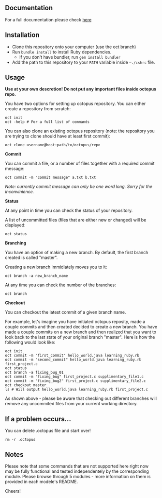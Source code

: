 ## Documentation
For a full documentation please check [here](https://docs.google.com/document/d/15nhO8Gd22VIENqxUBeEXDIvDkKBUW-H59sufeJj0I3w/edit?usp=sharing)

## Installation
- Clone this repository onto your computer (use the oct branch)
- Run `bundle install` to install Ruby dependencies.
  - If you don't have bundler, run `gem install bundler`
- Add the path to this repository to your `PATH` variable inside `~./cshrc` file.
  
## Usage

**Use at your own descretion! Do not put any important files inside octopus repo.** 

You have two options for setting up octopus repository.
You can either create a repository from scratch:
  ```
  oct init
  oct -help # For a full list of commands
  ```
  
You can also clone an existing octopus repository (note: the repository you are trying to clone should have at least first commit):
  ```
  oct clone username@host:path/to/octopus/repo
  ```
  
**Commit**

You can commit a file, or a number of files together with a required commit message:
  ```
  oct commit -m "commit message" a.txt b.txt
  ```
*Note: currently commit message can only be one word long. Sorry for the inconvinience.* 

**Status**

At any point in time you can check the status of your repository. 

A list of uncommitted files (files that are either new or changed) will be displayed:
  ```
  oct status
  ```
  
**Branching**

You have an option of making a new branch. By default, the first branch created is called "master".

Creating a new branch immidiately moves you to it:
  ```
  oct branch -a new_branch_name
  ```
At any time you can check the number of the branches:
  ```
  oct branch
  ```
**Checkout**

You can checkout the latest commit of a given branch name. 

For example, let's imagine you have initiated octopus reposity, made a couple commits and then created decided
to create a new branch. You have made a couple commits on a new branch and then realized that you want to look
back to the last state of your original branch "master". Here is how the following would look like:
  ```
  oct init
  oct commit -m "first_commit" hello_world.java learning_ruby.rb
  oct commit -m "second_commit" hello_world.java learning_ruby.rb first_project.c
  oct status 
  oct branch -a fixing_bug_01
  oct commit -m "fixing_bug" first_project.c supplimentary_file1.c
  oct commit -m "fixing_bug2" first_project.c supplimentary_file2.c
  oct checkout master
  ls # Will output hello_world.java learning_ruby.rb first_project.c
  ```
  
As shown above - please be aware that checking out different branches will remove any uncommited files from
your current working directory.

## If a problem occurs...
You can delete .octopus file and start over!
  ```
  rm -r .octopus
  ```

## Notes
Please note that some commands that are not supported here right now may be fully functional and tested independentely by the corresponding module. Please browse through 5 modules - more information on them is provided in each modele's README. 


Cheers!
